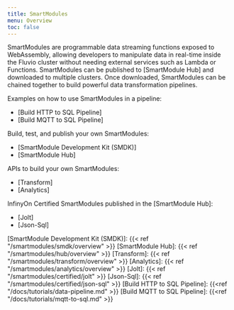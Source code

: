 ```yaml
---
title: SmartModules
menu: Overview
toc: false
---
```


SmartModules are programmable data streaming functions exposed to WebAssembly, allowing developers to manipulate data in real-time inside the Fluvio cluster without needing external services such as Lambda or Functions. SmartModules can be published to [SmartModule Hub] and downloaded to multiple clusters. Once downloaded, SmartModules can be chained together to build powerful data transformation pipelines.

Examples on how to use SmartModules in a pipeline:
* [Build HTTP to SQL Pipeline]
* [Build MQTT to SQL Pipeline]

Build, test, and publish your own SmartModules:

* [SmartModule Development Kit (SMDK)]
* [SmartModule Hub]

APIs to build your own SmartModules:
* [Transform]
* [Analytics]

InfinyOn Certified SmartModules published in the [SmartModule Hub]:
* [Jolt]
* [Json-Sql]


[SmartModule Development Kit (SMDK)]: {{< ref "/smartmodules/smdk/overview" >}}
[SmartModule Hub]: {{< ref "/smartmodules/hub/overview" >}}
[Transform]:  {{< ref "/smartmodules/transform/overview" >}}
[Analytics]:  {{< ref "/smartmodules/analytics/overview" >}}
[Jolt]:  {{< ref "/smartmodules/certified/jolt" >}}
[Json-Sql]:  {{< ref "/smartmodules/certified/json-sql" >}}
[Build HTTP to SQL Pipeline]: {{<ref "/docs/tutorials/data-pipeline.md" >}}
[Build MQTT to SQL Pipeline]: {{<ref "/docs/tutorials/mqtt-to-sql.md" >}}
